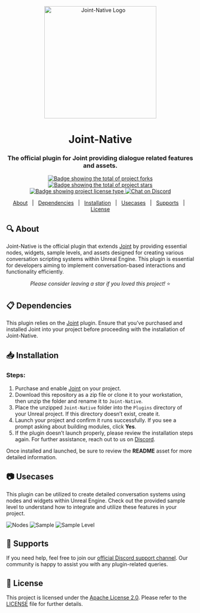 <div align="center">
  <img src="https://github.com/user-attachments/assets/30601e49-3fe1-48d9-ac61-f5b3818c0eff" width="300" height="300" alt="Joint-Native Logo">
</div>

<div align="center">
  <h1>Joint-Native</h1>
  <h3>The official plugin for Joint providing dialogue related features and assets.</h3>
</div>

<p align="center">
  <a href="https://github.com/GGgRain/Unreal-Joint-Native/fork" target="_blank">
    <img src="https://img.shields.io/github/forks/GGgRain/Unreal-Joint-Native?" alt="Badge showing the total of project forks">
  </a>
  <a href="https://github.com/GGgRain/Unreal-Joint-Native/stargazers" target="_blank">
    <img src="https://img.shields.io/github/stars/GGgRain/Unreal-Joint-Native?" alt="Badge showing the total of project stars">
  </a>
  <a href="https://github.com/GGgRain/Unreal-Joint-Native/blob/master/LICENSE" target="_blank">
    <img alt="Badge showing project license type" src="https://img.shields.io/github/license/GGgRain/Unreal-Joint-Native?color=f85149">
  </a>
  <a href="https://discord.gg/DzNFax2aBS">
    <img src="https://img.shields.io/discord/977755047557496882?logo=discord&logoColor=white" alt="Chat on Discord">
  </a>
</p>

<p align="center">
  <a href="#mag-about">About</a> &#xa0; | &#xa0;
  <a href="#clipboard-dependencies">Dependencies</a> &#xa0; | &#xa0;
  <a href="#inbox_tray-installation">Installation</a> &#xa0; | &#xa0;
  <a href="#camera-usecases">Usecases</a> &#xa0; | &#xa0;
  <a href="#loudspeaker-supports">Supports</a> &#xa0; | &#xa0;
  <a href="#memo-license">License</a>
</p>

## :mag: About ##

Joint-Native is the official plugin that extends [Joint](https://www.unrealengine.com/marketplace/ko/product/ec432b9261c94b70a4068507d42a4f5a) by providing essential nodes, widgets, sample levels, and assets designed for creating various conversation scripting systems within Unreal Engine. This plugin is essential for developers aiming to implement conversation-based interactions and functionality efficiently.

<p align="center">
  <i>Please consider leaving a star if you loved this project! </i>⭐
</p>

## :clipboard: Dependencies ##

This plugin relies on the [Joint](https://www.unrealengine.com/marketplace/ko/product/ec432b9261c94b70a4068507d42a4f5a) plugin. Ensure that you’ve purchased and installed Joint into your project before proceeding with the installation of Joint-Native.

## :inbox_tray: Installation ##

### Steps:
1. Purchase and enable [Joint](https://www.unrealengine.com/marketplace/ko/product/ec432b9261c94b70a4068507d42a4f5a) on your project.
2. Download this repository as a zip file or clone it to your workstation, then unzip the folder and rename it to `Joint-Native`.
3. Place the unzipped `Joint-Native` folder into the `Plugins` directory of your Unreal project. If this directory doesn’t exist, create it.
4. Launch your project and confirm it runs successfully. If you see a prompt asking about building modules, click **Yes**.
5. If the plugin doesn’t launch properly, please review the installation steps again. For further assistance, reach out to us on [Discord](https://discord.gg/DzNFax2aBS).

Once installed and launched, be sure to review the **README** asset for more detailed information.

## :camera: Usecases ##

This plugin can be utilized to create detailed conversation systems using nodes and widgets within Unreal Engine. Check out the provided sample level to understand how to integrate and utilize these features in your project.

![Nodes](https://github.com/GGgRain/Unreal-Joint-Native/assets/69423737/470095f4-9af4-435f-a766-b546b8eb69f6)
![Sample](https://github.com/GGgRain/Unreal-Joint-Native/assets/69423737/c313cb70-8f13-455e-80a0-6323adb58833)
![Sample Level](https://github.com/GGgRain/Unreal-Joint-Native/assets/69423737/f779d7aa-648a-44b9-9bef-6534afd6341c)

## :loudspeaker: Supports ##

If you need help, feel free to join our [official Discord support channel](https://discord.gg/DzNFax2aBS). Our community is happy to assist you with any plugin-related queries.

## :memo: License ##

This project is licensed under the [Apache License 2.0](https://www.apache.org/licenses/LICENSE-2.0). Please refer to the [LICENSE](LICENSE) file for further details.
